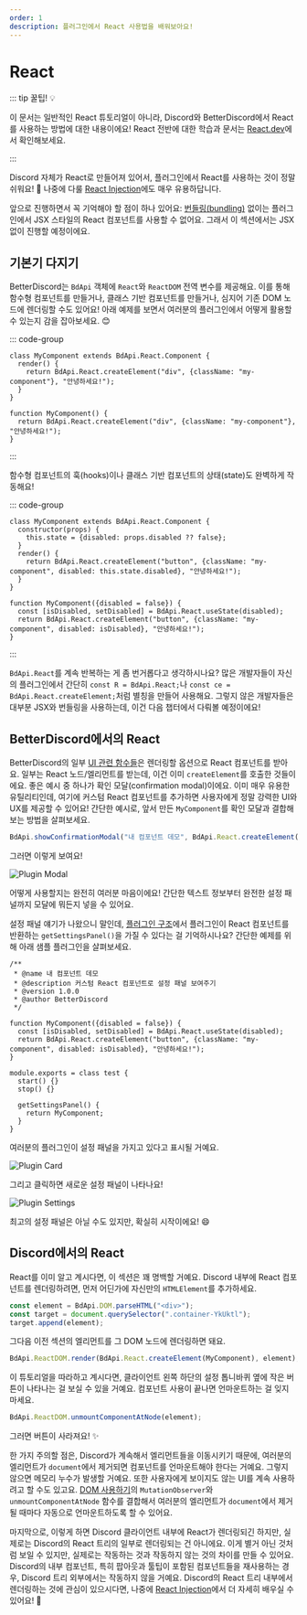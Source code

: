 ```yaml
---
order: 1
description: 플러그인에서 React 사용법을 배워보아요!
---
```


# React

::: tip 꿀팁! 💡

이 문서는 일반적인 React 튜토리얼이 아니라, Discord와 BetterDiscord에서 React를 사용하는 방법에 대한 내용이에요! React 전반에 대한 학습과 문서는 [React.dev](https://react.dev/learn)에서 확인해보세요.

:::

Discord 자체가 React로 만들어져 있어서, 플러그인에서 React를 사용하는 것이 정말 쉬워요! 🎉 나중에 다룰 [React Injection](../advanced/react.md)에도 매우 유용하답니다.

앞으로 진행하면서 꼭 기억해야 할 점이 하나 있어요: [번들링(bundling)](./bundling.md) 없이는 플러그인에서 JSX 스타일의 React 컴포넌트를 사용할 수 없어요. 그래서 이 섹션에서는 JSX 없이 진행할 예정이에요.

## 기본기 다지기

BetterDiscord는 `BdApi` 객체에 `React`와 `ReactDOM` 전역 변수를 제공해요. 이를 통해 함수형 컴포넌트를 만들거나, 클래스 기반 컴포넌트를 만들거나, 심지어 기존 DOM 노드에 렌더링할 수도 있어요! 아래 예제를 보면서 여러분의 플러그인에서 어떻게 활용할 수 있는지 감을 잡아보세요. 😊

::: code-group
```js:line-numbers [클래스형]
class MyComponent extends BdApi.React.Component {
  render() {
    return BdApi.React.createElement("div", {className: "my-component"}, "안녕하세요!");
  }
}
```

```jsx:line-numbers [함수형]
function MyComponent() {
  return BdApi.React.createElement("div", {className: "my-component"}, "안녕하세요!");
}
```
:::

함수형 컴포넌트의 훅(hooks)이나 클래스 기반 컴포넌트의 상태(state)도 완벽하게 작동해요!

::: code-group
```js:line-numbers [클래스형]
class MyComponent extends BdApi.React.Component {
  constructor(props) {
    this.state = {disabled: props.disabled ?? false};
  }
  render() {
    return BdApi.React.createElement("button", {className: "my-component", disabled: this.state.disabled}, "안녕하세요!");
  }
}
```

```jsx:line-numbers [함수형]
function MyComponent({disabled = false}) {
  const [isDisabled, setDisabled] = BdApi.React.useState(disabled);
  return BdApi.React.createElement("button", {className: "my-component", disabled: isDisabled}, "안녕하세요!");
}
```
:::

`BdApi.React`를 계속 반복하는 게 좀 번거롭다고 생각하시나요? 많은 개발자들이 자신의 플러그인에서 간단히 `const R = BdApi.React;`나 `const ce = BdApi.React.createElement;`처럼 별칭을 만들어 사용해요. 그렇지 않은 개발자들은 대부분 JSX와 번들링을 사용하는데, 이건 다음 챕터에서 다뤄볼 예정이에요!

## BetterDiscord에서의 React

BetterDiscord의 일부 [UI 관련 함수들](../../api/ui.md)은 렌더링할 옵션으로 React 컴포넌트를 받아요. 일부는 React 노드/엘리먼트를 받는데, 이건 이미 `createElement`를 호출한 것들이에요. 좋은 예시 중 하나가 확인 모달(confirmation modal)이에요. 이미 매우 유용한 유틸리티인데, 여기에 커스텀 React 컴포넌트를 추가하면 사용자에게 정말 강력한 UI와 UX를 제공할 수 있어요! 간단한 예시로, 앞서 만든 `MyComponent`를 확인 모달과 결합해보는 방법을 살펴보세요.

```js
BdApi.showConfirmationModal("내 컴포넌트 데모", BdApi.React.createElement(MyComponent));
```

그러면 이렇게 보여요!

![Plugin Modal](./img/plugin_modal.png)

어떻게 사용할지는 완전히 여러분 마음이에요! 간단한 텍스트 정보부터 완전한 설정 패널까지 모달에 뭐든지 넣을 수 있어요.

설정 패널 얘기가 나왔으니 말인데, [플러그인 구조](../introduction/structure.md)에서 플러그인이 React 컴포넌트를 반환하는 `getSettingsPanel()`을 가질 수 있다는 걸 기억하시나요? 간단한 예제를 위해 아래 샘플 플러그인을 살펴보세요.

```js:line-numbers [MyComponentDemo.plugin.js]
/**
 * @name 내 컴포넌트 데모
 * @description 커스텀 React 컴포넌트로 설정 패널 보여주기
 * @version 1.0.0
 * @author BetterDiscord
 */

function MyComponent({disabled = false}) {
  const [isDisabled, setDisabled] = BdApi.React.useState(disabled);
  return BdApi.React.createElement("button", {className: "my-component", disabled: isDisabled}, "안녕하세요!");
}

module.exports = class test { 
  start() {}
  stop() {}

  getSettingsPanel() {
    return MyComponent;
  }
}
```

여러분의 플러그인이 설정 패널을 가지고 있다고 표시될 거예요.

![Plugin Card](./img/plugin_card.png)

그리고 클릭하면 새로운 설정 패널이 나타나요! 

![Plugin Settings](./img/plugin_settings.png)

최고의 설정 패널은 아닐 수도 있지만, 확실히 시작이에요! 😄

## Discord에서의 React

React를 이미 알고 계시다면, 이 섹션은 꽤 명백할 거예요. Discord 내부에 React 컴포넌트를 렌더링하려면, 먼저 어딘가에 자신만의 `HTMLElement`를 추가하세요.

```js
const element = BdApi.DOM.parseHTML("<div>");
const target = document.querySelector(".container-YkUktl");
target.append(element);
```

그다음 이전 섹션의 엘리먼트를 그 DOM 노드에 렌더링하면 돼요.

```js
BdApi.ReactDOM.render(BdApi.React.createElement(MyComponent), element);
```

이 튜토리얼을 따라하고 계시다면, 클라이언트 왼쪽 하단의 설정 톱니바퀴 옆에 작은 버튼이 나타나는 걸 보실 수 있을 거예요. 컴포넌트 사용이 끝나면 언마운트하는 걸 잊지 마세요.

```js
BdApi.ReactDOM.unmountComponentAtNode(element);
```

그러면 버튼이 사라져요! ✨

한 가지 주의할 점은, Discord가 계속해서 엘리먼트들을 이동시키기 때문에, 여러분의 엘리먼트가 `document`에서 제거되면 컴포넌트를 언마운트해야 한다는 거예요. 그렇지 않으면 메모리 누수가 발생할 거예요. 또한 사용자에게 보이지도 않는 UI를 계속 사용하려고 할 수도 있고요. [DOM 사용하기](../basics/dom.md)의 `MutationObserver`와 `unmountComponentAtNode` 함수를 결합해서 여러분의 엘리먼트가 `document`에서 제거될 때마다 자동으로 언마운트하도록 할 수 있어요.

마지막으로, 이렇게 하면 Discord 클라이언트 내부에 React가 렌더링되긴 하지만, 실제로는 Discord의 React 트리의 일부로 렌더링되는 건 아니에요. 이게 별거 아닌 것처럼 보일 수 있지만, 실제로는 작동하는 것과 작동하지 않는 것의 차이를 만들 수 있어요. Discord의 내부 컴포넌트, 특히 팝아웃과 툴팁이 포함된 컴포넌트들을 재사용하는 경우, Discord 트리 외부에서는 작동하지 않을 거예요. Discord의 React 트리 내부에서 렌더링하는 것에 관심이 있으시다면, 나중에 [React Injection](../advanced/react.md)에서 더 자세히 배우실 수 있어요! 🚀
